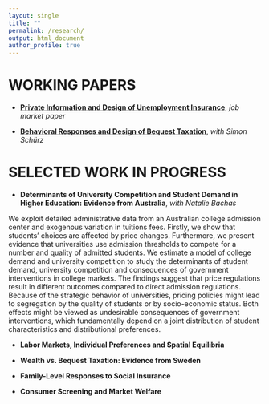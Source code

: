 ```yaml
---
layout: single
title: ""
permalink: /research/
output: html_document
author_profile: true
---
```


# WORKING PAPERS
  
* [**Private Information and Design of Unemployment Insurance**](https://khomenkomaks.com/files/JMP-October2018v2.pdf), *job market paper*

* [**Behavioral Responses and Design of Bequest Taxation**](https://khomenkomaks.com/files/Bequest-Taxation-November2018.pdf), *with Simon Schürz*


# SELECTED WORK IN PROGRESS

* **Determinants of University Competition and Student Demand in Higher Education: Evidence from Australia**, *with Natalie Bachas*

We exploit detailed administrative data from an Australian college admission center and exogenous variation in tuitions fees. Firstly, we show that students’ choices are affected by price changes. Furthermore, we present evidence that universities use admission thresholds to compete for a number and quality of admitted students. We estimate a model of college demand and university competition to study the determinants of student demand, university competition and consequences of government interventions in college markets. The findings suggest that price regulations result in different outcomes compared to direct admission regulations. Because of the strategic behavior of universities, pricing policies might lead to segregation by the quality of students or by socio-economic status. Both effects might be viewed as undesirable consequences of government interventions, which fundamentally depend on a joint distribution of student characteristics and distributional preferences.

* **Labor Markets, Individual Preferences and Spatial Equilibria**

* **Wealth vs. Bequest Taxation: Evidence from Sweden**

* **Family-Level Responses to Social Insurance**

* **Consumer Screening and Market Welfare**
